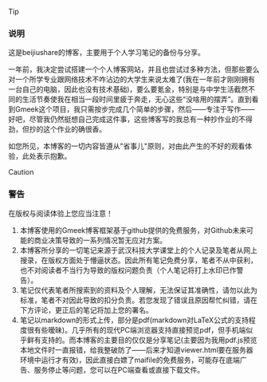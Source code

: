 >[!TIP]
> ### 说明
> 这是beijiushare的博客，主要用于个人学习笔记的备份与分享。

  一年前，我决定尝试搭建一个个人博客网站，并且也尝试过多种方法，但那些要么对一个所学专业跟网络技术不咋沾边的大学生来说太难了(我在一年前才刚刚拥有一台自己的电脑，因此也没有技术基础)，要么要氪金，特别是与中学生活截然不同的生活节奏使我在相当一段时间里疲于奔走，无心这些“没啥用的摆弄”。直到看到Gmeek这个项目，我只需按步完成几个简单的步骤，然后——专注于写作——好吧，尽管我仍然挺想自己完成这件事，这些博客写的我总有一种抄作业的不得劲，但抄的这个作业的确很香。

如您所见，本博客的一切内容皆遵从"省事儿"原则，对由此产生的不好的观看体验，此处表示抱歉。

>[!Caution]
> ### 警告
> 在版权与阅读体验上您应当注意！

1. 本博客使用的Gmeek博客框架基于github提供的免费服务，对Github未来可能的商业决策导致的一系列情况暂无应对方案。
2. 本博客所分享的一切笔记来源于武汉科技大学课堂上的个人记录及笔者从网上搜录，在版权方面处于懵逼状态。因此所有笔记免费分享，笔者不从中获利，也不对阅读者不当行为导致的版权问题负责（个人笔记将打上水印已作警告）。
3. 笔记仅代表笔者所搜索到的资料及个人理解，无法保证其准确性，请勿以此为标准，笔者不对因此导致的扣分负责。若您发现了错误且原因帮忙纠错，请在下方评论，更正后的笔记将加上您的署名。
4. 笔记以markdown的形式上传，部分是pdf(markdown对LaTeX公式的支持程度很有些暧昧)。几乎所有的现代PC端浏览器支持直接预览pdf，但手机端似乎鲜有支持的。而本博客的主要目的仅仅是分享笔记(主要因为我用pdf.js预览本地文件时一直报错，给我整破防了——后来才知道viewer.html要在服务器环境中运行才有效)，因此直接白嫖了maifile的免费服务，可能存在底端广告、服务停止等问题，您可以在PC端查看或直接下载文件。
